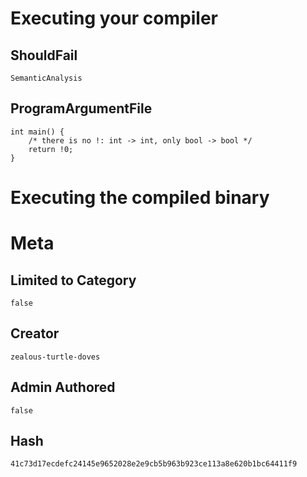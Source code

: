 # Executing your compiler

## ShouldFail

```
SemanticAnalysis
```

## ProgramArgumentFile

```
int main() {
	/* there is no !: int -> int, only bool -> bool */
	return !0;
}

```

# Executing the compiled binary

# Meta

## Limited to Category

```
false
```

## Creator

```
zealous-turtle-doves
```

## Admin Authored

```
false
```

## Hash

```
41c73d17ecdefc24145e9652028e2e9cb5b963b923ce113a8e620b1bc64411f9
```
